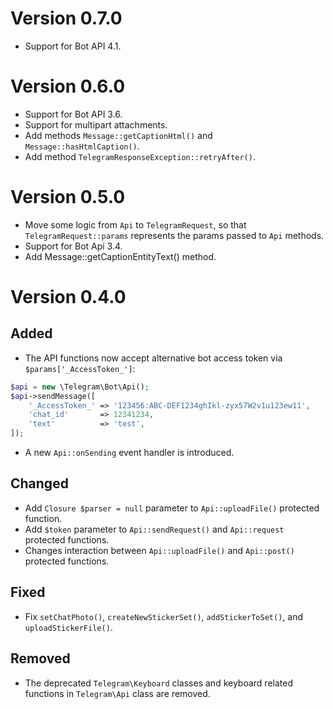#

# Version 0.7.0
- Support for Bot API 4.1.

# Version 0.6.0
- Support for Bot API 3.6.
- Support for multipart attachments.
- Add methods `Message::getCaptionHtml()` and `Message::hasHtmlCaption()`.
- Add method `TelegramResponseException::retryAfter()`.

# Version 0.5.0

- Move some logic from `Api` to `TelegramRequest`, so that `TelegramRequest::params` represents the params passed to `Api` methods.
- Support for Bot Api 3.4.
- Add Message::getCaptionEntityText() method.

# Version 0.4.0

## Added
- The API functions now accept alternative bot access token via `$params['_AccessToken_']`:
```php
$api = new \Telegram\Bot\Api();
$api->sendMessage([
    '_AccessToken_' => '123456:ABC-DEF1234ghIkl-zyx57W2v1u123ew11',
    'chat_id'       => 12341234,
    'text'          => 'test',
]);
```

- A new `Api::onSending` event handler is introduced.

## Changed
- Add `Closure $parser = null` parameter to `Api::uploadFile()` protected function.
- Add `$token` parameter to `Api::sendRequest()` and `Api::request` protected functions.
- Changes interaction between `Api::uploadFile()` and `Api::post()` protected functions.

## Fixed
- Fix `setChatPhoto()`, `createNewStickerSet()`, `addStickerToSet()`, and `uploadStickerFile()`.

## Removed
- The deprecated `Telegram\Keyboard` classes and keyboard related functions in `Telegram\Api` class are removed.
